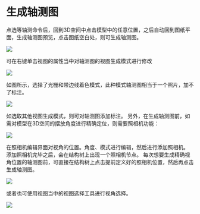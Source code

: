 

# 生成轴测图


点选等轴测命令后，回到3D空间中点击模型中的任意位置，之后自动回到图纸平面，生成轴测图预览，点击图纸空白处，则可生成轴测图。

![](生成轴测图\2022-10-01-23-13-51.png)

可在右键单击视图的属性当中对轴测图的视图生成模式进行修改


![](生成轴测图\2022-10-01-23-14-00.png)

如图所示，选择了光栅和带边线着色模式，此种模式轴测图相当于一个照片，加不了标注。

![](生成轴测图\2022-10-01-23-14-09.png)

如选取其他视图生成模式，则可对轴测图添加标注。
另外，在生成轴测图前，如需对模型在3D空间的摆放角度进行精确定位，则需要照相机功能：

![](生成轴测图\2022-10-01-23-14-24.png)

在照相机编辑界面对视角的位置。角度、模式进行编辑，然后进行添加照相机。
添加照相机完毕之后，会在结构树上出现一个照相机节点。
每次想要生成精确视角位置的轴测图前，可直接在结构树上点击提前定义好的照相机位置，然后再点击生成轴测图。

![](生成轴测图\2022-10-01-23-14-34.png)

或者也可使用视图当中的视图选择工具进行视角选择。

![](生成轴测图\2022-10-01-23-14-41.png)

